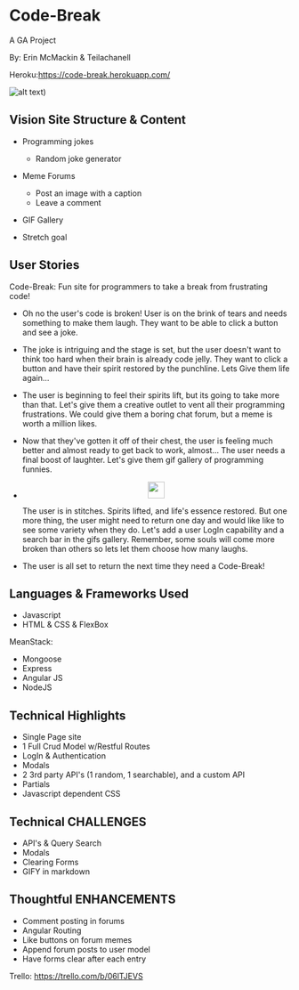 # Code-Break
 A GA Project

 By: Erin McMackin & Teilachanell

Heroku:https://code-break.herokuapp.com/

![alt text](https://media.giphy.com/media/dNgK7Ws7y176U/giphy.gif))

## Vision Site Structure & Content
  * Programming jokes
    - Random joke generator

  * Meme Forums
    - Post an image with a caption
    - Leave a comment

 *  GIF Gallery
   - Stretch goal

## User Stories
Code-Break: Fun site for programmers to take a break from frustrating code!

* Oh no the user's code is broken! User is on the brink of tears and needs something to make them laugh. They want to be able to click a button and see a joke.

* The joke is intriguing and the stage is set, but the user doesn't want to think too hard when their brain is already code jelly. They want to click a button and have their spirit restored by the punchline. Lets Give them life again...

* The user is beginning to feel their spirits lift, but its going to take more than that. Let's give them a creative outlet to vent all their programming frustrations. We could give them a boring chat forum, but a meme is worth a million likes.

* Now that they've gotten it off of their chest, the user is feeling much better and almost ready to get back to work, almost... The user needs a final boost of laughter. Let's give them gif gallery of programming funnies.

*  <p align="center"> <img src="https://media2.giphy.com/media/3ohryou6kbKdobhYM8/giphy.gif" width="30" height="30"></p> The user is in stitches. Spirits lifted, and life's essence restored. But one more thing, the user might need to return one day and would like like to see some variety when they do. Let's add a user LogIn capability and a search bar in the gifs gallery. Remember, some souls will come more broken than others so lets let them choose how many laughs.

* The user is all set to return the next time they need a Code-Break!



## Languages & Frameworks Used
  * Javascript
  * HTML & CSS & FlexBox

MeanStack:
  * Mongoose
  * Express
  * Angular JS
  * NodeJS


## Technical Highlights
  * Single Page site
  * 1 Full Crud Model w/Restful Routes
  * LogIn & Authentication
  * Modals
  * 2 3rd party API's (1 random, 1 searchable), and a custom API
  * Partials
  * Javascript dependent CSS


## Technical CHALLENGES
  * API's & Query Search
  * Modals
  * Clearing Forms
  * GIFY in markdown


## Thoughtful ENHANCEMENTS
  * Comment posting in forums
  * Angular Routing
  * Like buttons on forum memes
  * Append forum posts to user model
  * Have forms clear after each entry

Trello: https://trello.com/b/06lTJEVS
